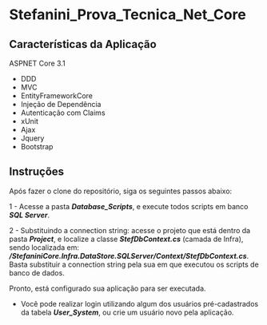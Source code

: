 # Stefanini_Prova_Tecnica_Net_Core

## Características da Aplicação

ASPNET Core 3.1
  - DDD
  - MVC
  - EntityFrameworkCore
  - Injeção de Dependência
  - Autenticação com Claims
  - xUnit
  - Ajax
  - Jquery
  - Bootstrap
   

## Instruções

Após fazer o clone do repositório, siga os seguintes passos abaixo:

1 - Acesse a pasta ***Database_Scripts***, e execute todos scripts em banco ***SQL Server***.

2 - Substituindo a connection string: acesse o projeto que está dentro da pasta ***Project***, e localize a classe ***StefDbContext.cs*** (camada de Infra), sendo localizada em: ***/StefaniniCore.Infra.DataStore.SQLServer/Context/StefDbContext.cs***. Basta substituir a connection string pela sua em que executou os scripts de banco de dados.

Pronto, está configurado sua aplicação para ser executada.

* Você pode realizar login utilizando algum dos usuários pré-cadastrados da tabela ***User_System***, ou crie um usuário novo pela aplicação.
